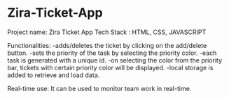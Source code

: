 # Zira-Ticket-App
Project name: Zira Ticket App
Tech Stack : HTML, CSS, JAVASCRIPT 

Functionalities:
-adds/deletes the ticket by clicking on the add/delete button.
-sets the priority of the task by selecting the priority color.
-each task is generated with a unique id.
-on selecting the color from the priority bar, tickets with certain priority color will be displayed.
-local storage is added to retrieve and load data.

Real-time use: It can be used to monitor team work in real-time.
